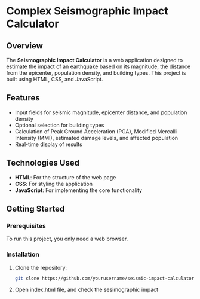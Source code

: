 # Complex Seismographic Impact Calculator

## Overview
The **Seismographic Impact Calculator** is a web application designed to estimate the impact of an earthquake based on its magnitude, the distance from the epicenter, population density, and building types. This project is built using HTML, CSS, and JavaScript.

## Features
- Input fields for seismic magnitude, epicenter distance, and population density
- Optional selection for building types
- Calculation of Peak Ground Acceleration (PGA), Modified Mercalli Intensity (MMI), estimated damage levels, and affected population
- Real-time display of results

## Technologies Used
- **HTML**: For the structure of the web page
- **CSS**: For styling the application
- **JavaScript**: For implementing the core functionality

## Getting Started

### Prerequisites
To run this project, you only need a web browser.

### Installation
1. Clone the repository:
   ```bash
   git clone https://github.com/yourusername/seismic-impact-calculator.git
2. Open index.html file, and check the sesimographic impact
